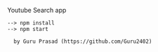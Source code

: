 Youtube Search app

    --> npm install
    --> npm start
    
      by Guru Prasad (https://github.com/Guru2402)